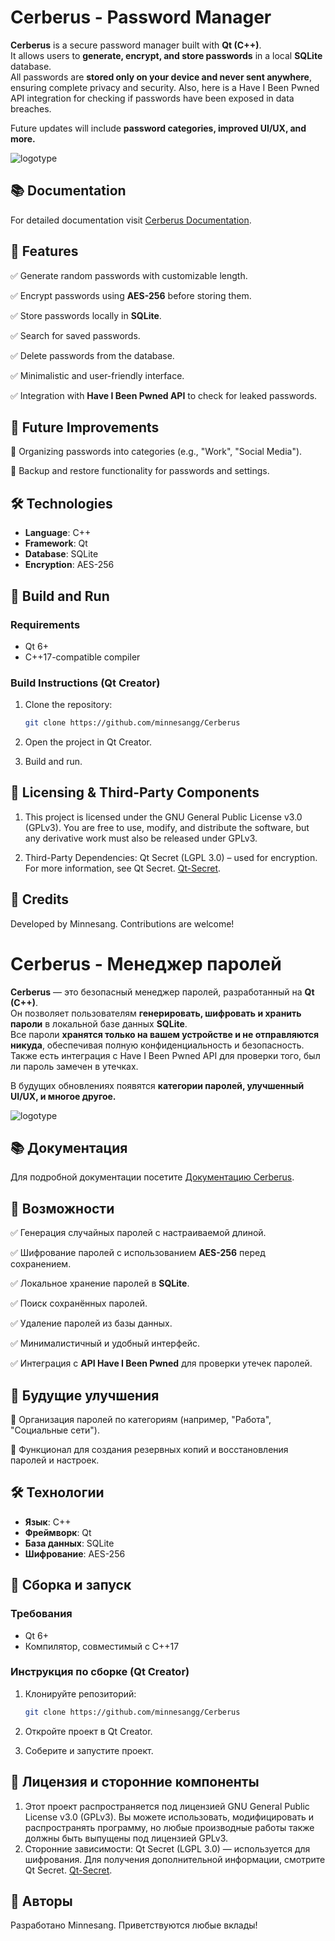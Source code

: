 # Cerberus - Password Manager

**Cerberus** is a secure password manager built with **Qt (C++)**.  
It allows users to **generate, encrypt, and store passwords** in a local **SQLite** database.  
All passwords are **stored only on your device and never sent anywhere**, ensuring complete privacy and security.
Also, here is a Have I Been Pwned API integration for checking if passwords have been exposed in data breaches.

Future updates will include **password categories, improved UI/UX, and more.**

![logotype](https://github.com/user-attachments/assets/2b8a32e7-3b2b-4b3c-84aa-b2e1f9947cf7)

## 📚 Documentation

For detailed documentation visit [Cerberus Documentation](https://minnesangg.github.io/Cerberus_Docs/).

## 📌 Features

✅ Generate random passwords with customizable length.

✅ Encrypt passwords using **AES-256** before storing them.

✅ Store passwords locally in **SQLite**.

✅ Search for saved passwords.

✅ Delete passwords from the database.

✅ Minimalistic and user-friendly interface.

✅ Integration with **Have I Been Pwned API** to check for leaked passwords.

## 🚀 Future Improvements

🔹 Organizing passwords into categories (e.g., "Work", "Social Media"). 

🔹 Backup and restore functionality for passwords and settings.

## 🛠️ Technologies

- **Language**: C++
- **Framework**: Qt
- **Database**: SQLite
- **Encryption**: AES-256

## 🔧 Build and Run

### Requirements

- Qt 6+
- C++17-compatible compiler

### Build Instructions (Qt Creator)

1. Clone the repository:
   ```sh
   git clone https://github.com/minnesangg/Cerberus
   ```
2. Open the project in Qt Creator.

3. Build and run.

## 📜 Licensing & Third-Party Components

1. This project is licensed under the GNU General Public License v3.0 (GPLv3).
You are free to use, modify, and distribute the software, but any derivative work must also be released under GPLv3.

2. Third-Party Dependencies:
   Qt Secret (LGPL 3.0) – used for encryption. For more information, see Qt Secret. [Qt-Secret](https://github.com/QuasarApp/Qt-Secret).

## 🌟 Credits

Developed by Minnesang. Contributions are welcome!


# Cerberus - Менеджер паролей

**Cerberus** — это безопасный менеджер паролей, разработанный на **Qt (C++)**.  
Он позволяет пользователям **генерировать, шифровать и хранить пароли** в локальной базе данных **SQLite**.  
Все пароли **хранятся только на вашем устройстве и не отправляются никуда**, обеспечивая полную конфиденциальность и безопасность.
Также есть интеграция с Have I Been Pwned API для проверки того, был ли пароль замечен в утечках.

В будущих обновлениях появятся **категории паролей, улучшенный UI/UX, и многое другое.**

![logotype](https://github.com/user-attachments/assets/2b8a32e7-3b2b-4b3c-84aa-b2e1f9947cf7)

## 📚 Документация

Для подробной документации посетите [Документацию Cerberus](https://minnesangg.github.io/Cerberus_Docs/).

## 📌 Возможности

✅ Генерация случайных паролей с настраиваемой длиной.

✅ Шифрование паролей с использованием **AES-256** перед сохранением.

✅ Локальное хранение паролей в **SQLite**.

✅ Поиск сохранённых паролей.

✅ Удаление паролей из базы данных.

✅ Минималистичный и удобный интерфейс.

✅ Интеграция с **API Have I Been Pwned** для проверки утечек паролей.


## 🚀 Будущие улучшения

🔹 Организация паролей по категориям (например, "Работа", "Социальные сети").

🔹 Функционал для создания резервных копий и восстановления паролей и настроек.


## 🛠️ Технологии

- **Язык**: C++
- **Фреймворк**: Qt
- **База данных**: SQLite
- **Шифрование**: AES-256

## 🔧 Сборка и запуск

### Требования

- Qt 6+
- Компилятор, совместимый с C++17

### Инструкция по сборке (Qt Creator)

1. Клонируйте репозиторий:
   ```sh
   git clone https://github.com/minnesangg/Cerberus
   ```
2. Откройте проект в Qt Creator.

3. Соберите и запустите проект.

## 📜 Лицензия и сторонние компоненты

   1. Этот проект распространяется под лицензией GNU General Public License v3.0 (GPLv3).
   Вы можете использовать, модифицировать и распространять программу, но любые производные работы также должны быть выпущены под лицензией GPLv3.
   2. Сторонние зависимости: Qt Secret (LGPL 3.0) — используется для шифрования. Для получения дополнительной информации, смотрите Qt Secret. [Qt-Secret](https://github.com/QuasarApp/Qt-Secret).

## 🌟 Авторы

Разработано Minnesang. Приветствуются любые вклады!
